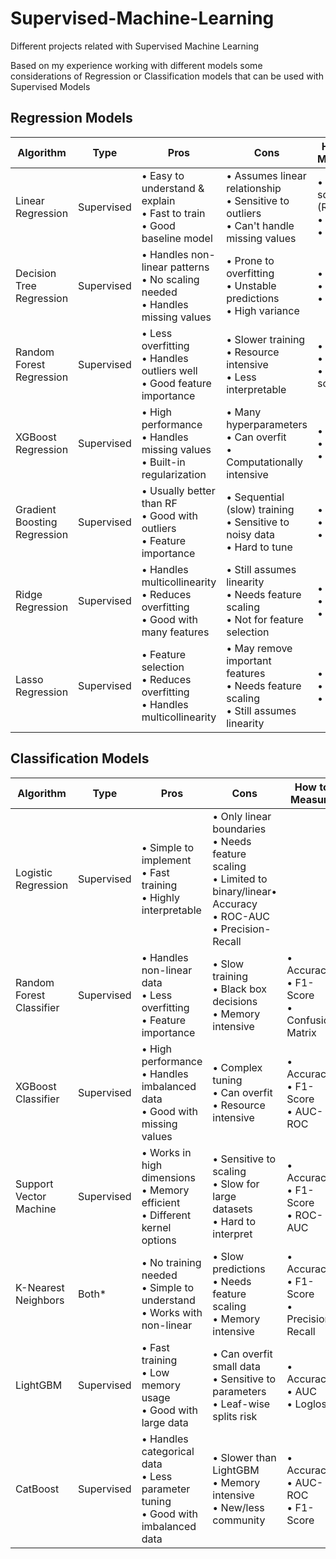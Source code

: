 # Supervised-Machine-Learning
Different projects related with Supervised Machine Learning


Based on my experience working with different models some considerations of Regression or Classification models that can be used with Supervised Models

## Regression Models

| Algorithm | Type | Pros | Cons | How to Measure |
| --- | --- | --- | --- | ---|
| Linear Regression | Supervised | • Easy to understand & explain<br>• Fast to train<br>• Good baseline model | • Assumes linear relationship<br>• Sensitive to outliers<br>• Can't handle missing values | • R-squared (R²)<br>• MSE<br>• RMSE |
| Decision Tree Regression | Supervised | • Handles non-linear patterns<br>• No scaling needed<br>• Handles missing values | • Prone to overfitting<br>• Unstable predictions<br>• High variance | • MAE<br>• RMSE<br>• R² | 
| Random Forest Regression | Supervised | • Less overfitting<br>• Handles outliers well<br>• Good feature importance | • Slower training<br>• Resource intensive<br>• Less interpretable | • RMSE<br>• R²<br>• OOB score | 
| XGBoost Regression | Supervised | • High performance<br>• Handles missing values<br>• Built-in regularization | • Many hyperparameters<br>• Can overfit<br>• Computationally intensive | • RMSE<br>• MAE<br>• R² |
| Gradient Boosting Regression | Supervised | • Usually better than RF<br>• Good with outliers<br>• Feature importance | • Sequential (slow) training<br>• Sensitive to noisy data<br>• Hard to tune | • RMSE<br>• R²<br>• MAE |
| Ridge Regression | Supervised | • Handles multicollinearity<br>• Reduces overfitting<br>• Good with many features | • Still assumes linearity<br>• Needs feature scaling<br>• Not for feature selection | • R²<br>• MSE<br>• RMSE |
| Lasso Regression| Supervised | • Feature selection<br>• Reduces overfitting<br>• Handles multicollinearity | • May remove important features<br>• Needs feature scaling<br>• Still assumes linearity | • R²<br>• MSE<br>• RMSE |

## Classification Models 

| Algorithm | Type | Pros | Cons | How to Measure |
| --- | --- | --- | --- | ---|
| Logistic Regression | Supervised | • Simple to implement<br>• Fast training<br>• Highly interpretable | • Only linear boundaries<br>• Needs feature scaling<br>• Limited to binary/linear• Accuracy<br>• ROC-AUC<br>• Precision-Recall | 
| Random Forest Classifier | Supervised | • Handles non-linear data<br>• Less overfitting<br>• Feature importance | • Slow training<br>• Black box decisions<br>• Memory intensive | • Accuracy<br>• F1-Score<br>• Confusion Matrix |
| XGBoost Classifier | Supervised | • High performance<br>• Handles imbalanced data<br>• Good with missing values | • Complex tuning<br>• Can overfit<br>• Resource intensive | • Accuracy<br>• F1-Score<br>• AUC-ROC | 
| Support Vector Machine | Supervised | • Works in high dimensions<br>• Memory efficient<br>• Different kernel options | • Sensitive to scaling<br>• Slow for large datasets<br>• Hard to interpret | • Accuracy<br>• F1-Score<br>• ROC-AUC | 
| K-Nearest Neighbors | Both* | • No training needed<br>• Simple to understand<br>• Works with non-linear | • Slow predictions<br>• Needs feature scaling<br>• Memory intensive | • Accuracy<br>• F1-Score<br>• Precision-Recall |
| LightGBM | Supervised | • Fast training<br>• Low memory usage<br>• Good with large data | • Can overfit small data<br>• Sensitive to parameters<br>• Leaf-wise splits risk | • Accuracy<br>• AUC<br>• Logloss |
| CatBoost | Supervised | • Handles categorical data<br>• Less parameter tuning<br>• Good with imbalanced data | • Slower than LightGBM<br>• Memory intensive<br>• New/less community | • Accuracy<br>• AUC-ROC<br>• F1-Score |

